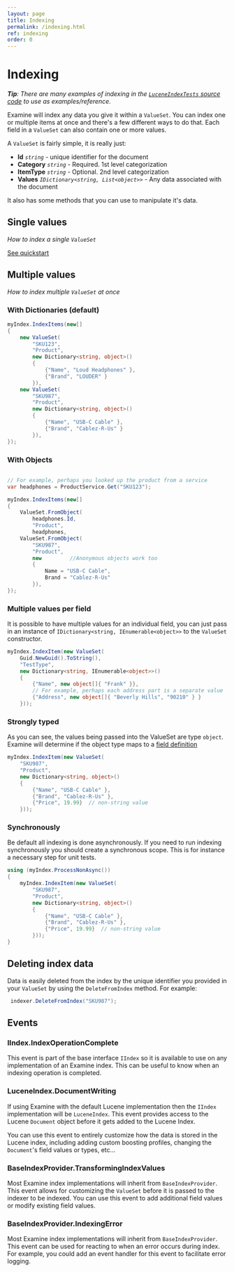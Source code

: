 ```yaml
---
layout: page
title: Indexing
permalink: /indexing.html
ref: indexing
order: 0
---
```


Indexing
===

_**Tip**: There are many examples of indexing in the [`LuceneIndexTests` source code](https://github.com/Shazwazza/Examine/blob/dev/src/Examine.Test/Index/LuceneIndexTests.cs) to use as examples/reference._

Examine will index any data you give it within a `ValueSet`. You can index one or multiple items at once and there's a few different ways to do that. Each field in a `ValueSet` can also contain one or more values. 

A `ValueSet` is fairly simple, it is really just:

* __Id__ _`string`_ - unique identifier for the document
* __Category__ _`string`_ - Required. 1st level categorization
* __ItemType__ _`string`_ - Optional. 2nd level categorization
* __Values__ _`IDictionary<string, List<object>>`_ - Any data associated with the document

It also has some methods that you can use to manipulate it's data.

## Single values

_How to index a single `ValueSet`_

[See quickstart](index#quick-start)

## Multiple values

_How to index multiple `ValueSet` at once_

### With Dictionaries (default)

```cs
myIndex.IndexItems(new[]
{
    new ValueSet(
        "SKU123", 
        "Product",
        new Dictionary<string, object>()
        {
            {"Name", "Loud Headphones" },
            {"Brand", "LOUDER" }
        }),
    new ValueSet(
        "SKU987", 
        "Product",
        new Dictionary<string, object>()
        {
            {"Name", "USB-C Cable" },
            {"Brand", "Cablez-R-Us" }
        }),
});
```

### With Objects

```cs

// For example, perhaps you looked up the product from a service
var headphones = ProductService.Get("SKU123");

myIndex.IndexItems(new[]
{
    ValueSet.FromObject(
        headphones.Id, 
        "Product",
        headphones,
    ValueSet.FromObject(
        "SKU987", 
        "Product",
        new         //Anonymous objects work too
        {
            Name = "USB-C Cable",
            Brand = "Cablez-R-Us"
        }),
});
```

### Multiple values per field

It is possible to have multiple values for an individual field, you can just pass in an instance of `IDictionary<string, IEnumerable<object>>` to the `ValueSet` constructor.

```cs
myIndex.IndexItem(new ValueSet(
    Guid.NewGuid().ToString(),
    "TestType",
    new Dictionary<string, IEnumerable<object>>()
    {
        {"Name", new object[]{ "Frank" }},
        // For example, perhaps each address part is a separate value
        {"Address", new object[]{ "Beverly Hills", "90210" } } 
    }));
```

### Strongly typed

As you can see, the values being passed into the ValueSet are type `object`. Examine will determine if the object type maps to a [field definition](configuration#custom-field-definitions)

```cs
myIndex.IndexItem(new ValueSet(
    "SKU987",
    "Product",             
    new Dictionary<string, object>()
    {
        {"Name", "USB-C Cable" },
        {"Brand", "Cablez-R-Us" },
        {"Price", 19.99}  // non-string value
    }));
```

### Synchronously

Be default all indexing is done asynchronously. If you need to run indexing synchronously you should create a synchronous scope. This is for instance a necessary step for unit tests.

```cs
using (myIndex.ProcessNonAsync())
{
    myIndex.IndexItem(new ValueSet(
        "SKU987",
        "Product",             
        new Dictionary<string, object>()
        {
            {"Name", "USB-C Cable" },
            {"Brand", "Cablez-R-Us" },
            {"Price", 19.99}  // non-string value
        }));
}
```

## Deleting index data

Data is easily deleted from the index by the unique identifier you provided in your `ValueSet` by using the `DeleteFromIndex` method. For example:

```cs
 indexer.DeleteFromIndex("SKU987");
```

## Events

### IIndex.IndexOperationComplete

This event is part of the base interface `IIndex` so it is available to use on any implementation of an Examine index. This can be useful to know when an indexing operation is completed.

### LuceneIndex.DocumentWriting

If using Examine with the default Lucene implementation then the `IIndex` implementation will be `LuceneIndex`. This event provides access to the Lucene `Document` object before it gets added to the Lucene Index. 

You can use this event to entirely customize how the data is stored in the Lucene index, including adding custom boosting profiles, changing the `Document`'s field values or types, etc...

### BaseIndexProvider.TransformingIndexValues

Most Examine index implementations will inherit from `BaseIndexProvider`. This event allows for customizing the `ValueSet` before it is passed to the indexer to be indexed. You can use this event to add additional field values or modify existing field values.

### BaseIndexProvider.IndexingError

Most Examine index implementations will inherit from `BaseIndexProvider`. This event can be used for reacting to when an error occurs during index. For example, you could add an event handler for this event to facilitate error logging.
